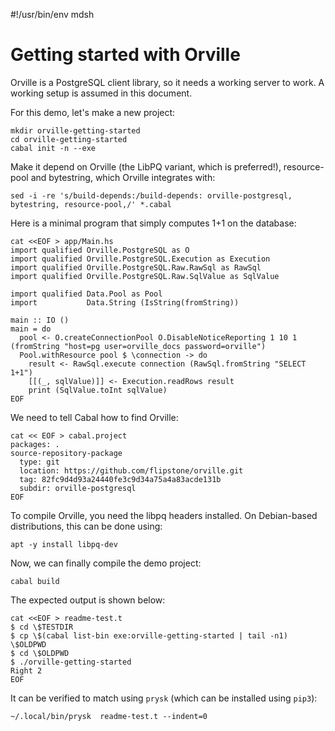 #!/usr/bin/env mdsh

# Getting started with Orville

Orville is a PostgreSQL client library, so it needs a working server to work. A working setup is assumed in this document.

For this demo, let's make a new project:

```shell
mkdir orville-getting-started
cd orville-getting-started
cabal init -n --exe
```

Make it depend on Orville (the LibPQ variant, which is preferred!), resource-pool and bytestring, which Orville integrates with:

```shell
sed -i -re 's/build-depends:/build-depends: orville-postgresql, bytestring, resource-pool,/' *.cabal
```

Here is a minimal program that simply computes 1+1 on the database:

```shell
cat <<EOF > app/Main.hs
import qualified Orville.PostgreSQL as O
import qualified Orville.PostgreSQL.Execution as Execution
import qualified Orville.PostgreSQL.Raw.RawSql as RawSql
import qualified Orville.PostgreSQL.Raw.SqlValue as SqlValue

import qualified Data.Pool as Pool
import           Data.String (IsString(fromString))

main :: IO ()
main = do
  pool <- O.createConnectionPool O.DisableNoticeReporting 1 10 1 (fromString "host=pg user=orville_docs password=orville")
  Pool.withResource pool $ \connection -> do
    result <- RawSql.execute connection (RawSql.fromString "SELECT 1+1")
    [[(_, sqlValue)]] <- Execution.readRows result
    print (SqlValue.toInt sqlValue)
EOF
```

We need to tell Cabal how to find Orville:

```shell
cat << EOF > cabal.project
packages: .
source-repository-package
  type: git
  location: https://github.com/flipstone/orville.git
  tag: 82fc9d4d93a24440fe3c9d34a75a4a83acde131b
  subdir: orville-postgresql
EOF
```

To compile Orville, you need the libpq headers installed. On Debian-based distributions, this can be done using:

```shell
apt -y install libpq-dev
```

Now, we can finally compile the demo project:

```shell
cabal build
```

The expected output is shown below:

```shell
cat <<EOF > readme-test.t
$ cd \$TESTDIR
$ cp \$(cabal list-bin exe:orville-getting-started | tail -n1) \$OLDPWD
$ cd \$OLDPWD
$ ./orville-getting-started
Right 2
EOF
```

It can be verified to match using `prysk` (which can be installed using `pip3`):

```shell
~/.local/bin/prysk  readme-test.t --indent=0
```
